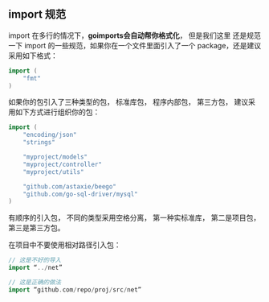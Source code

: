


## import 规范

import 在多行的情况下，**goimports会自动帮你格式化**，
但是我们这里 还是规范一下 import 的一些规范，如果你在一个文件里面引入了一个 package，还是建议采用如下格式：

```go
import (
    "fmt"
)
```

如果你的包引入了三种类型的包，
标准库包，
程序内部包，
第三方包，
建议采用如下方式进行组织你的包：

```go
import (
    "encoding/json"
    "strings"

    "myproject/models"
    "myproject/controller"
    "myproject/utils"

    "github.com/astaxie/beego"
    "github.com/go-sql-driver/mysql"
)   
```

有顺序的引入包，
不同的类型采用空格分离，
第一种实标准库，
第二是项目包，
第三是第三方包。










在项目中不要使用相对路径引入包：

```go
// 这是不好的导入
import “../net”

// 这是正确的做法
import “github.com/repo/proj/src/net”
```
